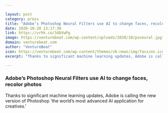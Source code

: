 ```yaml
---

layout: post
category: press
title: "Adobe’s Photoshop Neural Filters use AI to change faces, recolor photos"
date: 2020-10-20 13:17:30
link: https://vrhk.co/34bVwPg
image: https://venturebeat.com/wp-content/uploads/2020/10/psneural.jpg?w=1200&strip=all
domain: venturebeat.com
author: "VentureBeat"
icon: https://venturebeat.com/wp-content/themes/vb-news/img/favicon.ico
excerpt: "Thanks to significant machine learning updates, Adobe is calling the new version of Photoshop 'the world’s most advanced AI application for creatives.'"

---
```


### Adobe’s Photoshop Neural Filters use AI to change faces, recolor photos

Thanks to significant machine learning updates, Adobe is calling the new version of Photoshop 'the world’s most advanced AI application for creatives.'